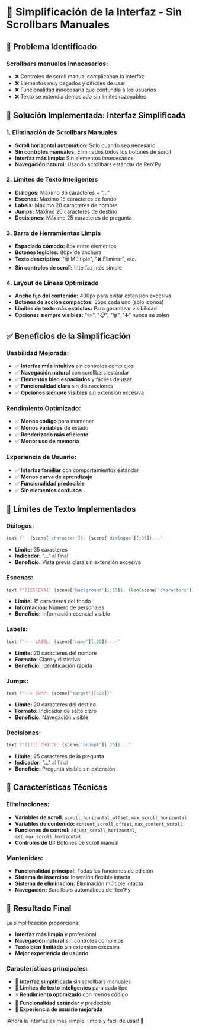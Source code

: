 # 🎯 Simplificación de la Interfaz - Sin Scrollbars Manuales

## 🎯 **Problema Identificado**

### **Scrollbars manuales innecesarios:**
- ❌ Controles de scroll manual complicaban la interfaz
- ❌ Elementos muy pegados y difíciles de usar
- ❌ Funcionalidad innecesaria que confundía a los usuarios
- ❌ Texto se extendía demasiado sin límites razonables

## 🔧 **Solución Implementada: Interfaz Simplificada**

### **1. Eliminación de Scrollbars Manuales**
- **Scroll horizontal automático:** Solo cuando sea necesario
- **Sin controles manuales:** Eliminados todos los botones de scroll
- **Interfaz más limpia:** Sin elementos innecesarios
- **Navegación natural:** Usando scrollbars estándar de Ren'Py

### **2. Límites de Texto Inteligentes**
- **Diálogos:** Máximo 35 caracteres + "..."
- **Escenas:** Máximo 15 caracteres de fondo
- **Labels:** Máximo 20 caracteres de nombre
- **Jumps:** Máximo 20 caracteres de destino
- **Decisiones:** Máximo 25 caracteres de pregunta

### **3. Barra de Herramientas Limpia**
- **Espaciado cómodo:** 8px entre elementos
- **Botones legibles:** 80px de anchura
- **Texto descriptivo:** "🗑️ Múltiple", "❌ Eliminar", etc.
- **Sin controles de scroll:** Interfaz más simple

### **4. Layout de Líneas Optimizado**
- **Ancho fijo del contenido:** 400px para evitar extensión excesiva
- **Botones de acción compactos:** 35px cada uno (solo iconos)
- **Límites de texto más estrictos:** Para garantizar visibilidad
- **Opciones siempre visibles:** "✏️", "📋", "🗑️", "➕" nunca se salen

## ✅ **Beneficios de la Simplificación**

### **Usabilidad Mejorada:**
- ✅ **Interfaz más intuitiva** sin controles complejos
- ✅ **Navegación natural** con scrollbars estándar
- ✅ **Elementos bien espaciados** y fáciles de usar
- ✅ **Funcionalidad clara** sin distracciones
- ✅ **Opciones siempre visibles** sin extensión excesiva

### **Rendimiento Optimizado:**
- ✅ **Menos código** para mantener
- ✅ **Menos variables** de estado
- ✅ **Renderizado más eficiente**
- ✅ **Menor uso de memoria**

### **Experiencia de Usuario:**
- ✅ **Interfaz familiar** con comportamientos estándar
- ✅ **Menos curva de aprendizaje**
- ✅ **Funcionalidad predecible**
- ✅ **Sin elementos confusos**

## 🎯 **Límites de Texto Implementados**

### **Diálogos:**
```python
text f"  {scene['character']}: {scene['dialogue'][:35]}..."
```
- **Límite:** 35 caracteres
- **Indicador:** "..." al final
- **Beneficio:** Vista previa clara sin extensión excesiva

### **Escenas:**
```python
text f"[[ESCENA]] {scene['background'][:15]}, {len(scene['characters'])} chars"
```
- **Límite:** 15 caracteres del fondo
- **Información:** Número de personajes
- **Beneficio:** Información esencial visible

### **Labels:**
```python
text f"--- LABEL: {scene['name'][:20]} ---"
```
- **Límite:** 20 caracteres del nombre
- **Formato:** Claro y distintivo
- **Beneficio:** Identificación rápida

### **Jumps:**
```python
text f"--> JUMP: {scene['target'][:20]}"
```
- **Límite:** 20 caracteres del destino
- **Formato:** Indicador de salto claro
- **Beneficio:** Navegación visible

### **Decisiones:**
```python
text f"[[?]] CHOICE: {scene['prompt'][:25]}..."
```
- **Límite:** 25 caracteres de la pregunta
- **Indicador:** "..." al final
- **Beneficio:** Pregunta visible sin extensión

## 🔧 **Características Técnicas**

### **Eliminaciones:**
- **Variables de scroll:** `scroll_horizontal_offset`, `max_scroll_horizontal`
- **Variables de contenido:** `content_scroll_offset`, `max_content_scroll`
- **Funciones de control:** `adjust_scroll_horizontal`, `set_max_scroll_horizontal`
- **Controles de UI:** Botones de scroll manual

### **Mantenidas:**
- **Funcionalidad principal:** Todas las funciones de edición
- **Sistema de inserción:** Inserción flexible intacta
- **Sistema de eliminación:** Eliminación múltiple intacta
- **Navegación:** Scrollbars automáticos de Ren'Py

## 🚀 **Resultado Final**

La simplificación proporciona:
- **Interfaz más limpia** y profesional
- **Navegación natural** sin controles complejos
- **Texto bien limitado** sin extensión excesiva
- **Mejor experiencia de usuario**

### **Características principales:**
- 🎯 **Interfaz simplificada** sin scrollbars manuales
- 📏 **Límites de texto inteligentes** para cada tipo
- ⚡ **Rendimiento optimizado** con menos código
- 🔧 **Funcionalidad estándar** y predecible
- 📱 **Experiencia de usuario mejorada**

¡Ahora la interfaz es más simple, limpia y fácil de usar! 🎯

